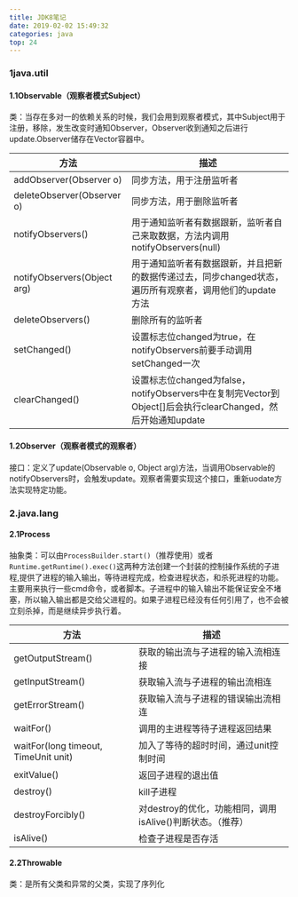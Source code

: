 ```yaml
---
title: JDK8笔记
date: 2019-02-02 15:49:32
categories: java
top: 24
---
```


### 1java.util

#### 1.1Observable（观察者模式Subject）

类：当存在多对一的依赖关系的时候，我们会用到观察者模式，其中Subject用于注册，移除，发生改变时通知Observer，Observer收到通知之后进行update.Observer储存在Vector容器中。

| 方法                        | 描述                                                         |
| --------------------------- | ------------------------------------------------------------ |
| addObserver(Observer o)     | 同步方法，用于注册监听者                                     |
| deleteObserver(Observer o)  | 同步方法，用于删除监听者                                     |
| notifyObservers()           | 用于通知监听者有数据跟新，监听者自己来取数据，方法内调用notifyObservers(null) |
| notifyObservers(Object arg) | 用于通知监听者有数据跟新，并且把新的数据传递过去，同步changed状态，遍历所有观察者，调用他们的update方法 |
| deleteObservers()           | 删除所有的监听者                                             |
| setChanged()                | 设置标志位changed为true，在notifyObservers前要手动调用setChanged一次 |
| clearChanged()              | 设置标志位changed为false，notifyObservers中在复制完Vector到Object[]后会执行clearChanged，然后开始通知update |

#### 1.2Observer（观察者模式的观察者）

接口：定义了update(Observable o, Object arg)方法，当调用Observable的notifyObservers时，会触发update。观察者需要实现这个接口，重新uodate方法实现特定功能。

### 2.java.lang

#### 2.1Process

抽象类：可以由`ProcessBuilder.start()`（推荐使用）或者`Runtime.getRuntime().exec()`这两种方法创建一个封装的控制操作系统的子进程,提供了进程的输入输出，等待进程完成，检查进程状态，和杀死进程的功能。主要用来执行一些cmd命令，或者脚本。子进程中的输入输出不能保证安全不堵塞，所以输入输出都是交给父进程的。如果子进程已经没有任何引用了，也不会被立刻杀掉，而是继续异步执行着。

| 方法                                 | 描述                                                       |
| ------------------------------------ | ---------------------------------------------------------- |
| getOutputStream()                    | 获取的输出流与子进程的输入流相连接                         |
| getInputStream()                     | 获取输入流与子进程的输出流相连                             |
| getErrorStream()                     | 获取输入流与子进程的错误输出流相连                         |
| waitFor()                            | 调用的主进程等待子进程返回结果                             |
| waitFor(long timeout, TimeUnit unit) | 加入了等待的超时时间，通过unit控制时间                     |
| exitValue()                          | 返回子进程的退出值                                         |
| destroy()                            | kill子进程                                                 |
| destroyForcibly()                    | 对destroy的优化，功能相同，调用isAlive()判断状态。（推荐） |
| isAlive()                            | 检查子进程是否存活                                         |

#### 2.2Throwable

类：是所有父类和异常的父类，实现了序列化
